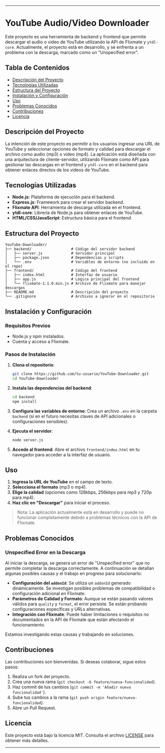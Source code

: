 ---

# YouTube Audio/Video Downloader

Este proyecto es una herramienta de backend y frontend que permite descargar el audio o video de YouTube utilizando la API de Flixmate y `ytdl-core`. Actualmente, el proyecto está en desarrollo, y se enfrenta a un problema con la descarga, marcado como un "Unspecified error".

## Tabla de Contenidos

- [Descripción del Proyecto](#descripción-del-proyecto)
- [Tecnologías Utilizadas](#tecnologías-utilizadas)
- [Estructura del Proyecto](#estructura-del-proyecto)
- [Instalación y Configuración](#instalación-y-configuración)
- [Uso](#uso)
- [Problemas Conocidos](#problemas-conocidos)
- [Contribuciones](#contribuciones)
- [Licencia](#licencia)

## Descripción del Proyecto

La intención de este proyecto es permitir a los usuarios ingresar una URL de YouTube y seleccionar opciones de formato y calidad para descargar el archivo como audio (mp3) o video (mp4). La aplicación está diseñada con una arquitectura de cliente-servidor, utilizando Flixmate como API para gestionar las descargas en el frontend y `ytdl-core` en el backend para obtener enlaces directos de los videos de YouTube.

## Tecnologías Utilizadas

- **Node.js**: Plataforma de ejecución para el backend.
- **Express.js**: Framework para crear el servidor backend.
- **Flixmate API**: Herramienta de descarga utilizada en el frontend.
- **ytdl-core**: Librería de Node.js para obtener enlaces de YouTube.
- **HTML/CSS/JavaScript**: Estructura básica para el frontend.

## Estructura del Proyecto

```plaintext
YouTube-Downloader/
├── backend/                  # Código del servidor backend
│   ├── server.js             # Servidor principal
│   ├── package.json          # Dependencias y scripts
│   └── .env                  # Variables de entorno (no incluído en el repo)
├── frontend/                 # Código del frontend
│   ├── index.html            # Interfaz de usuario
│   ├── app.js                # Lógica principal del frontend
│   └── flixmate-1.1.0.min.js # Archivo de Flixmate para manejar descargas
├── README.md                 # Descripción del proyecto
└── .gitignore                # Archivos a ignorar en el repositorio
```

## Instalación y Configuración

### Requisitos Previos

- Node.js y npm instalados.
- Cuenta y acceso a Flixmate.

### Pasos de Instalación

1. **Clona el repositorio**:
   ```bash
   git clone https://github.com/tu-usuario/YouTube-Downloader.git
   cd YouTube-Downloader
   ```

2. **Instala las dependencias del backend**:
   ```bash
   cd backend
   npm install
   ```

3. **Configura las variables de entorno**:
   Crea un archivo `.env` en la carpeta `backend` (si en el futuro necesitas claves de API adicionales o configuraciones sensibles).

4. **Ejecuta el servidor**:
   ```bash
   node server.js
   ```

5. **Accede al frontend**:
   Abre el archivo `frontend/index.html` en tu navegador para acceder a la interfaz de usuario.

## Uso

1. **Ingresa la URL de YouTube** en el campo de texto.
2. **Selecciona el formato** (mp3 o mp4).
3. **Elige la calidad** (opciones como 128kbps, 256kbps para mp3 y 720p para mp4).
4. **Haz clic en "Descargar"** para iniciar el proceso.

> Nota: La aplicación actualmente está en desarrollo y puede no funcionar completamente debido a problemas técnicos con la API de Flixmate.

## Problemas Conocidos

### Unspecified Error en la Descarga

Al iniciar la descarga, se genera un error de "Unspecified error" que no permite completar la descarga correctamente. A continuación se detallan algunas posibles causas y el trabajo en progreso para solucionarlo:

- **Configuración del `addonId`**: Se utiliza un `addonId` generado dinámicamente. Se investigan posibles problemas de compatibilidad o configuración adicional en Flixmate.
- **Parámetros de Calidad y Formato**: Aunque se están pasando valores válidos para `quality` y `format`, el error persiste. Se están probando configuraciones específicas y URLs alternativas.
- **Integración con Flixmate**: Puede haber limitaciones o requisitos no documentados en la API de Flixmate que están afectando el funcionamiento.

Estamos investigando estas causas y trabajando en soluciones.

## Contribuciones

Las contribuciones son bienvenidas. Si deseas colaborar, sigue estos pasos:

1. Realiza un fork del proyecto.
2. Crea una nueva rama (`git checkout -b feature/nueva-funcionalidad`).
3. Haz commit de tus cambios (`git commit -m 'Añadir nueva funcionalidad'`).
4. Sube tus cambios a la rama (`git push origin feature/nueva-funcionalidad`).
5. Abre un Pull Request.

## Licencia

Este proyecto está bajo la licencia MIT. Consulta el archivo [LICENSE](LICENSE) para obtener más detalles.

---